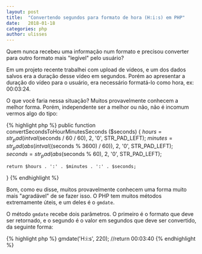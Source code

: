 ```yaml
---
layout: post
title:  "Convertendo segundos para formato de hora (H:i:s) em PHP"
date:   2018-01-18
categories: php
author: ulisses
---
```

Quem nunca recebeu uma informação num formato e precisou converter para outro formato mais "legível" pelo usuário?

Em um projeto recente trabalhei com upload de vídeos, e um dos dados salvos era a duração desse vídeo em segundos. Porém ao apresentar a duração do vídeo para o usuário, era necessário formatá-lo como hora, ex: 00:03:24.

O que você faria nessa situação? Muitos provavelmente conhecem a melhor forma. Porém, independente ser a melhor ou não, não é incomum vermos algo do tipo:

{% highlight php %}
public function convertSecondsToHourMinutesSeconds ($seconds) {
    $hours = str_pad(intval($seconds / 60 / 60), 2, '0', STR_PAD_LEFT);
    $minutes = str_pad(abs(intval(($seconds % 3600) / 60)), 2, '0', STR_PAD_LEFT);
    $seconds = str_pad(abs($seconds % 60), 2, '0', STR_PAD_LEFT);

    return $hours . ':' . $minutes . ':' . $seconds;
}
{% endhighlight %}

Bom, como eu disse, muitos provavelmente conhecem uma forma muito mais "agradável" de se fazer isso. O PHP tem muitos métodos extremamente úteis, e um deles é o `gmdate`.

O método `gmdate` recebe dois parâmetros. O primeiro é o formato que deve ser retornado, e o segundo é o valor em segundos que deve ser convertido, da seguinte forma:

{% highlight php %}
gmdate('H:i:s', 220);
//return 00:03:40
{% endhighlight %}